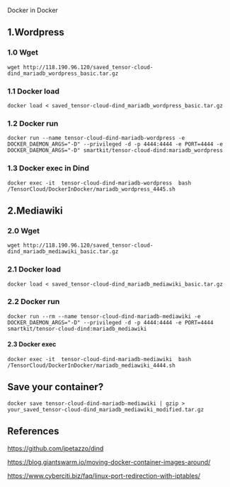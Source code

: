 Docker in Docker 
## 1.Wordpress
### 1.0 Wget
```
wget http://118.190.96.120/saved_tensor-cloud-dind_mariadb_wordpress_basic.tar.gz
```
### 1.1 Docker load
```
docker load < saved_tensor-cloud-dind_mariadb_wordpress_basic.tar.gz 
```
### 1.2 Docker run
```
docker run --name tensor-cloud-dind-mariadb-wordpress -e DOCKER_DAEMON_ARGS="-D" --privileged -d -p 4444:4444 -e PORT=4444 -e DOCKER_DAEMON_ARGS="-D" smartkit/tensor-cloud-dind:mariadb_wordpress
```
### 1.3 Docker exec in Dind
```
docker exec -it  tensor-cloud-dind-mariadb-wordpress  bash /TensorCloud/DockerInDocker/mariadb_wordpress_4445.sh
```
## 2.Mediawiki
### 2.0 Wget
```
wget http://118.190.96.120/saved_tensor-cloud-dind_mariadb_mediawiki_basic.tar.gz
```
### 2.1 Docker load

```
docker load < saved_tensor-cloud-dind_mariadb_mediawiki_basic.tar.gz
```
### 2.2 Docker run

```
docker run --rm --name tensor-cloud-dind-mariadb-mediawiki -e DOCKER_DAEMON_ARGS="-D" --privileged -d -p 4444:4444 -e PORT=4444 smartkit/tensor-cloud-dind:mariadb_mediawiki
```

#### 2.3 Docker exec 
```
docker exec -it  tensor-cloud-dind-mariadb-mediawiki  bash /TensorCloud/DockerInDocker/mariadb_mediawiki_4444.sh
```

## Save your container?
```
docker save tensor-cloud-dind-mariadb-mediawiki | gzip > your_saved_tensor-cloud-dind_mariadb_mediawiki_modified.tar.gz
```

## References

https://github.com/jpetazzo/dind

https://blog.giantswarm.io/moving-docker-container-images-around/

https://www.cyberciti.biz/faq/linux-port-redirection-with-iptables/


